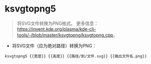 # ksvgtopng5

> 将SVG文件转换为PNG格式。
> 更多信息：<https://invent.kde.org/plasma/kde-cli-tools/-/blob/master/ksvgtopng/ksvgtopng.cpp>。

- 将SVG文件（应为绝对路径）转换为PNG：

`ksvgtopng5 {{宽度}} {{高度}} {{路径/到/文件.svg}} {{输出文件名.png}}`